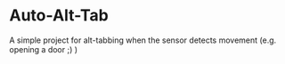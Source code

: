 # Auto-Alt-Tab
A simple project for alt-tabbing when the sensor detects movement (e.g. opening a door ;) )
